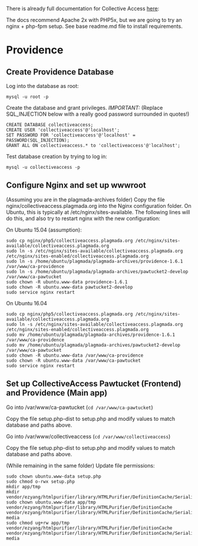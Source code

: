 There is already full documentation for Collective Access [here](http://docs.collectiveaccess.org/wiki/Installing_Providence):

The docs recommend Apache 2x with PHP5x, but we are going to try an nginx + php-fpm setup. See base readme.md file to install requirements.

# Providence

## Create Providence Database

Log into the database as root:

```
mysql -u root -p
```

Create the database and grant privileges. *IMPORTANT:* (Replace SQL_INJECTION below with a really good password surrounded in quotes!)

```
CREATE DATABASE collectiveaccess;
CREATE USER 'collectiveaccess'@'localhost';
SET PASSWORD FOR 'collectiveaccess'@'localhost' = PASSWORD(SQL_INJECTION);
GRANT ALL ON collectiveaccess.* to 'collectiveaccess'@'localhost';
```

Test database creation by trying to log in:

```
mysql -u collectiveaccess -p
```

## Configure Nginx and set up wwwroot

(Assuming you are in the plagmada-archives folder) Copy the file nginx/collectiveaccess.plagmada.org into the Nginx configuration folder. On Ubuntu, this is typically at /etc/nginx/sites-available. The following lines will do this, and also try to restart nginx with the new configuration:

On Ubuntu 15.04 (assumption):

```
sudo cp nginx/php5/collectiveaccess.plagmada.org /etc/nginx/sites-available/collectiveaccess.plagmada.org
sudo ln -s /etc/nginx/sites-available/collectiveaccess.plagmada.org /etc/nginx/sites-enabled/collectiveaccess.plagmada.org
sudo ln -s /home/ubuntu/plagmada/plagmada-archives/providence-1.6.1 /var/www/ca-providence
sudo ln -s /home/ubuntu/plagmada/plagmada-archives/pawtucket2-develop /var/www/ca-pawtucket
sudo chown -R ubuntu.www-data providence-1.6.1
sudo chown -R ubuntu.www-data pawtucket2-develop
sudo service nginx restart
```

On Ubuntu 16.04

```
sudo cp nginx/php5/collectiveaccess.plagmada.org /etc/nginx/sites-available/collectiveaccess.plagmada.org
sudo ln -s /etc/nginx/sites-available/collectiveaccess.plagmada.org /etc/nginx/sites-enabled/collectiveaccess.plagmada.org
sudo mv /home/ubuntu/plagmada/plagmada-archives/providence-1.6.1 /var/www/ca-providence
sudo mv /home/ubuntu/plagmada/plagmada-archives/pawtucket2-develop /var/www/ca-pawtucket
sudo chown -R ubuntu.www-data /var/www/ca-providence
sudo chown -R ubuntu.www-data /var/www/ca-pawtucket
sudo service nginx restart
```

## Set up CollectiveAccess Pawtucket (Frontend) and Providence (Main app)

Go into /var/www/ca-pawtucket (`cd /var/www/ca-pawtucket`)

Copy the file setup.php-dist to setup.php and modify values to match database and paths above.

Go into /var/www/collectiveaccess (`cd /var/www/collectiveaccess`)

Copy the file setup.php-dist to setup.php and modify values to match database and paths above.

(While remaining in the same folder) Update file permissions:

```
sudo chown ubuntu.www-data setup.php
sudo chmod o-rwx setup.php
mkdir app/tmp
mkdir vendor/ezyang/htmlpurifier/library/HTMLPurifier/DefinitionCache/Serializer
sudo chown ubuntu.www-data app/tmp vendor/ezyang/htmlpurifier/library/HTMLPurifier/DefinitionCache vendor/ezyang/htmlpurifier/library/HTMLPurifier/DefinitionCache/Serializer media
sudo chmod ug+rw app/tmp vendor/ezyang/htmlpurifier/library/HTMLPurifier/DefinitionCache vendor/ezyang/htmlpurifier/library/HTMLPurifier/DefinitionCache/Serializer media
```